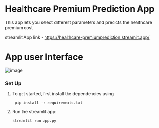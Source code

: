 # Healthcare Premium Prediction App

This app lets you select different parameters and predicts the healthcare premium cost

streamlit App link - https://healthcare-premiumprediction.streamlit.app/

# App user Interface

![image](https://github.com/user-attachments/assets/931e1aec-f1f6-42ab-8e44-fbffaca1b8db)


### Set Up

1. To get started, first install the dependencies using:
    ```commandline
     pip install -r requirements.txt
    ```
   
2. Run the streamlit app:
   ```commandline
   streamlit run app.py
